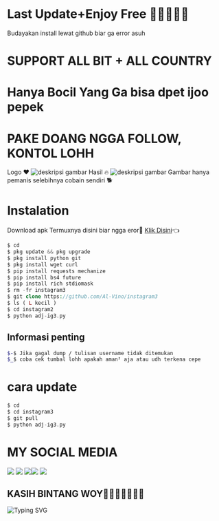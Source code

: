 # Last Update+Enjoy Free 🎉🎉😂🎉🎉
Budayakan install lewat github biar ga error asuh 
# SUPPORT ALL BIT + ALL COUNTRY
# Hanya Bocil Yang Ga bisa dpet ijoo pepek
# PAKE DOANG NGGA FOLLOW, KONTOL LOHH
Logo ♥️
![deskripsi gambar](https://i.ibb.co/FBDJ8wN/Screenshot-2022-08-02-00-02-33-863-com-termux.png)
Hasil 🔥
![deskripsi gambar](https://i.ibb.co/ByJTf9w/Screenshot-2022-08-01-23-30-00-574-com-termux.png)
Gambar hanya pemanis selebihnya cobain sendiri 🐕
# Instalation
Download apk Termuxnya disini biar ngga eror🌟
[Klik Disini](https://f-droid.org/repo/com.termux_117.apk)👈
```php
$ cd
$ pkg update && pkg upgrade
$ pkg install python git
$ pkg install wget curl
$ pip install requests mechanize
$ pip install bs4 future
$ pip install rich stdiomask
$ rm -fr instagram3
$ git clone https://github.com/Al-Vino/instagram3
$ ls ( L kecil )
$ cd instagram2
$ python adj-ig3.py
```
## Informasi penting
```bash
$-$ Jika gagal dump / tulisan username tidak ditemukan
$_$ coba cek tumbal lohh apakah aman² aja atau udh terkena cepe
```
# cara update
```php
$ cd
$ cd instagram3
$ git pull
$ python adj-ig3.py
```

# MY SOCIAL MEDIA
[![](https://img.shields.io/badge/Github-black?logo=Github&logoColor=black&labelColor=white)](https://github.com/Al-Vino) [![](https://img.shields.io/badge/Twitter-blue?logo=Twitter&logoColor=White&labelColor=white)](https://mobile.twitter.com/AdjAlvino)
[![](https://img.shields.io/badge/Facebook-blue?logo=Facebook&logoColor=blue&labelColor=white)](https://www.facebook.com/legend.alvino)[![](https://img.shields.io/badge/Instagram-red?logo=Instagram&logoColor=red&labelColor=white)](https://www.instagram.com/mhff_xy) [![](https://img.shields.io/badge/Whatsapp-CHAT-red?logo=Whatsapp&logoColor=Brightgreen&labelColor=white)](https://wa.me/6283114500777?text=Asalamualaikum+kak+Vino+ganteng)
## KASIH BINTANG WOY🌟🌟🌟🌟🌟🌟🌟
![Typing SVG](https://readme-typing-svg.herokuapp.com?lines=Selamat+Bersenang-senang....!+)
